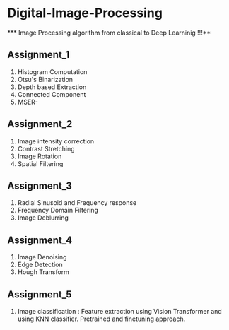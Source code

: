 # Digital-Image-Processing
*** Image Processing algorithm from classical to Deep Learninig !!!**

## Assignment_1
1. Histogram Computation
2. Otsu's Binarization
3. Depth based Extraction
4. Connected Component
5. MSER-

## Assignment_2
1. Image intensity correction
2. Contrast Stretching
3. Image Rotation
4. Spatial Filtering

## Assignment_3
1. Radial Sinusoid and Frequency response
2. Frequency Domain Filtering
3. Image Deblurring

## Assignment_4
1. Image Denoising
2. Edge Detection
3. Hough Transform

## Assignment_5
1. Image classification : 
    Feature extraction using Vision Transformer and using KNN classifier. Pretrained and finetuning approach.


   
